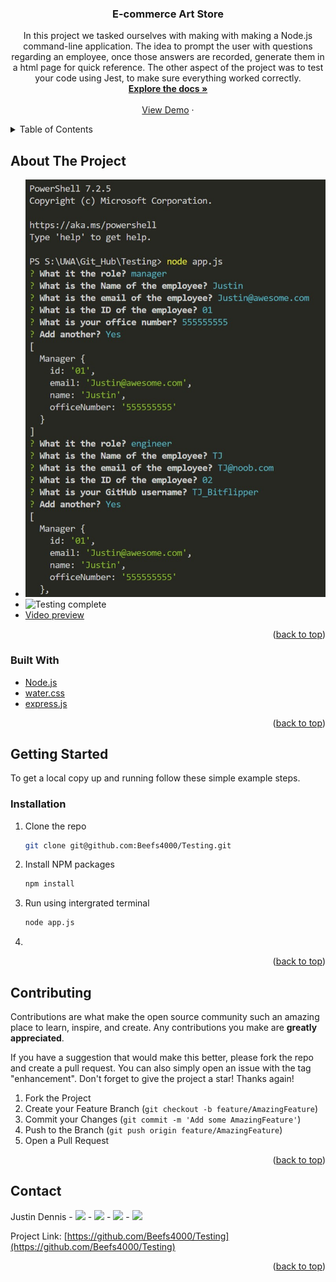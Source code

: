 <div id="top"></div>

<h3 align="center">E-commerce Art Store</h3>

  <p align="center">
    In this project we tasked ourselves with making with making a Node.js command-line application. The idea to prompt the user with questions regarding an 
    employee, once those answers are recorded, generate them in a html page for quick reference. The other aspect of the project was to test
    your code using Jest, to make sure everything worked correctly.
    <br />
    <a href="https://github.com/timmobrien/e-commerce-art-store"><strong>Explore the docs »</strong></a>
    <br />
    <br />
    <a href="https://beefs4000.github.io/Testing/">View Demo</a>
    ·
    </p>
</div>



<!-- TABLE OF CONTENTS -->
<details>
  <summary>Table of Contents</summary>
  <ol>
    <li>
      <a href="#about-the-project">About The Project</a>
      <ul>
        <li><a href="#built-with">Built With</a></li>
      </ul>
    </li>
    <li>
      <a href="#getting-started">Getting Started</a>
      <ul>
        <li><a href="#installation">Installation</a></li>
      </ul>
    </li>
    <li><a href="#contributing">Contributing</a></li>
    <li><a href="#contact">Contact</a></li>
  </ol>
</details>



<!-- ABOUT THE PROJECT -->
## About The Project

* ![Entering Details](https://github.com/Beefs4000/Testing/blob/2f44880ff890ff16fefa2cf80de23a47dff3689d/Testing/Assets/Sreenshot1%20.jpg)
* ![Testing complete](Testing/Assets/Sreenshot2.jpg)
* [Video preview](https://drive.google.com/file/d/1PSP45Lvwo-rgYuJGWlOlzAof3PcEUDJB/view)

<p align="right">(<a href="#top">back to top</a>)</p>



### Built With

* [Node.js](https://nodejs.org/en/)
* [water.css](https://watercss.kognise.dev/)
* [express.js](https://expressjs.com/)

<p align="right">(<a href="#top">back to top</a>)</p>



<!-- GETTING STARTED -->
## Getting Started

To get a local copy up and running follow these simple example steps.

### Installation

1. Clone the repo
   ```sh
   git clone git@github.com:Beefs4000/Testing.git
   ```
2. Install NPM packages
   ```sh
   npm install
   ```
3. Run using intergrated terminal
   ```sh
   node app.js
   ```
4. 

<p align="right">(<a href="#top">back to top</a>)</p>



<!-- CONTRIBUTING -->
## Contributing

Contributions are what make the open source community such an amazing place to learn, inspire, and create. Any contributions you make are **greatly appreciated**.

If you have a suggestion that would make this better, please fork the repo and create a pull request. You can also simply open an issue with the tag "enhancement".
Don't forget to give the project a star! Thanks again!

1. Fork the Project
2. Create your Feature Branch (`git checkout -b feature/AmazingFeature`)
3. Commit your Changes (`git commit -m 'Add some AmazingFeature'`)
4. Push to the Branch (`git push origin feature/AmazingFeature`)
5. Open a Pull Request

<p align="right">(<a href="#top">back to top</a>)</p>

<!-- CONTACT -->
## Contact

Justin Dennis - [<img src="https://github.com/gauravghongde/social-icons/blob/9d939e1c5b7ea4a24ac39c3e4631970c0aa1b920/PNG/White/Twitter_white.png" width="38">][1] - [<img src="https://github.com/gauravghongde/social-icons/blob/9d939e1c5b7ea4a24ac39c3e4631970c0aa1b920/PNG/White/Outlook_white.png" width="38">][2] - [<img src="https://github.com/gauravghongde/social-icons/blob/9d939e1c5b7ea4a24ac39c3e4631970c0aa1b920/PNG/White/Github_white.png" width="38">][3] - [<img src="https://github.com/gauravghongde/social-icons/blob/9d939e1c5b7ea4a24ac39c3e4631970c0aa1b920/PNG/White/LinkedIN_white.png" width="38">][4]

Project Link: [https://github.com/Beefs4000/Testing](https://github.com/Beefs4000/Testing)

[1]: https://twitter.com/Justo_Tron
[2]: justin.dennis@hotmail.com
[3]: https://github.com/Beefs4000
[4]: https://www.linkedin.com/in/justin-dennis-853568114/

<p align="right">(<a href="#top">back to top</a>)</p>
